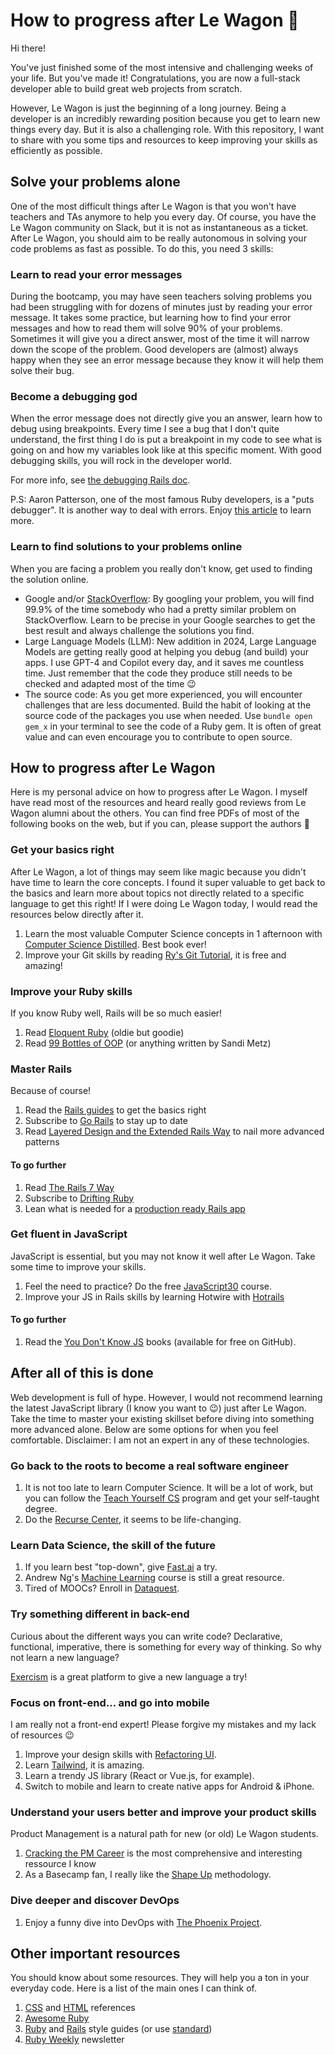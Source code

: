 # How to progress after Le Wagon :bus:

Hi there!

You've just finished some of the most intensive and challenging weeks of your life.
But you've made it! Congratulations, you are now a full-stack developer able to
build great web projects from scratch.

However, Le Wagon is just the beginning of a long journey. Being a developer is an
incredibly rewarding position because you get to learn new things every day. But
it is also a challenging role. With this repository, I want to share with you
some tips and resources to keep improving your skills as efficiently as
possible.

## Solve your problems alone

One of the most difficult things after Le Wagon is that you won't have teachers
and TAs anymore to help you every day. Of course, you have the Le Wagon community on
Slack, but it is not as instantaneous as a ticket. After Le Wagon, you should aim
to be really autonomous in solving your code problems as fast as possible. To
do this, you need 3 skills:

### Learn to read your error messages

During the bootcamp, you may have seen teachers solving problems you had been
struggling with for dozens of minutes just by reading your error message. It takes
some practice, but learning how to find your error messages and how to read them
will solve 90% of your problems. Sometimes it will give you a direct answer,
most of the time it will narrow down the scope of the problem. Good developers are
(almost) always happy when they see an error message because they know it will
help them solve their bug.


### Become a debugging god

When the error message does not directly give you an answer, learn how to debug using breakpoints. Every time I see a bug that
I don't quite understand, the first thing I do is put a breakpoint in my code
to see what is going on and how my variables look like at this specific
moment. With good debugging skills, you will rock in the developer world.

For more info, see [the debugging Rails doc].

P.S: Aaron Patterson, one of the most famous Ruby developers, is a "puts
debugger". It is another way to deal with errors. Enjoy
[this article] to learn more.

### Learn to find solutions to your problems online

When you are facing a problem you really don't know, get used to finding the solution online.

- Google and/or [StackOverflow]: By googling your problem, you will find 99.9% of the time somebody who had a pretty similar problem on StackOverflow. Learn to be precise in your Google searches to get the best result and always challenge the solutions you find.
- Large Language Models (LLM): New addition in 2024, Large Language Models are getting really good at helping you debug (and build) your apps. I use GPT-4 and Copilot every day, and it saves me countless time. Just remember that the code they produce still needs to be checked and adapted most of the time 😉
- The source code: As you get more experienced, you will encounter challenges that are less documented. Build the habit of looking at the source code of the packages you use when needed. Use `bundle open gem_x` in your terminal to see the code of a Ruby gem. It is often of great value and can even encourage you to contribute to open source.

## How to progress after Le Wagon

Here is my personal advice on how to progress after Le Wagon. I myself have read most of the resources and heard really good reviews from Le Wagon alumni about
the others. You can find free PDFs of most of the following books on the web,
but if you can, please support the authors 💸

### Get your basics right

After Le Wagon, a lot of things may seem like magic because you didn't have time to
learn the core concepts. I found it super valuable to get back to the basics and
learn more about topics not directly related to a specific language to get this right! If
I were doing Le Wagon today, I would read the resources below directly after it.

1. Learn the most valuable Computer Science concepts in 1 afternoon with
   [Computer Science Distilled]. Best book ever!
1. Improve your Git skills by reading
   [Ry's Git Tutorial], it is free and amazing!

### Improve your Ruby skills

If you know Ruby well, Rails will be so much easier!

1. Read [Eloquent Ruby] (oldie but goodie)
1. Read [99 Bottles of OOP] (or anything written by Sandi Metz)

### Master Rails

Because of course!

1. Read the [Rails guides] to get the basics right
1. Subscribe to [Go Rails] to stay up to date
1. Read [Layered Design and the Extended Rails Way] to nail more advanced patterns

#### To go further

1. Read [The Rails 7 Way]
1. Subscribe to [Drifting Ruby]
1. Lean what is needed for a [production ready Rails app]

### Get fluent in JavaScript

JavaScript is essential, but you may not know it well after Le Wagon. Take some
time to improve your skills.

1. Feel the need to practice? Do the free [JavaScript30] course.
1. Improve your JS in Rails skills by learning Hotwire with [Hotrails]

#### To go further

1. Read the [You Don't Know JS] books (available for free on GitHub).

## After all of this is done

Web development is full of hype. However, I would not recommend learning the
latest JavaScript library (I know you want to 😉) just after Le Wagon. Take the
time to master your existing skillset before diving into something more advanced
alone. Below are some options for when you feel comfortable. Disclaimer: I am not an expert in any of these technologies.

### Go back to the roots to become a real software engineer

1. It is not too late to learn Computer Science. It will be a lot of work, but you can follow the [Teach Yourself CS] program and get your self-taught degree.
1. Do the [Recurse Center], it seems to be life-changing.

### Learn Data Science, the skill of the future

1. If you learn best "top-down", give [Fast.ai] a try.
1. Andrew Ng's [Machine Learning] course is still a great resource.
1. Tired of MOOCs? Enroll in [Dataquest].

### Try something different in back-end

Curious about the different ways you can write code? Declarative, functional, imperative, there is something for every way of thinking. So why not learn a new language?

[Exercism] is a great platform to give a new language a try!

### Focus on front-end... and go into mobile

I am really not a front-end expert! Please forgive my mistakes and my lack of resources 😉

1. Improve your design skills with [Refactoring UI].
1. Learn [Tailwind], it is amazing.
1. Learn a trendy JS library (React or Vue.js, for example).
1. Switch to mobile and learn to create native apps for Android & iPhone.

### Understand your users better and improve your product skills

Product Management is a natural path for new (or old) Le Wagon students.

1. [Cracking the PM Career] is the most comprehensive and interesting ressource I know
1. As a Basecamp fan, I really like the [Shape Up] methodology.

### Dive deeper and discover DevOps

1. Enjoy a funny dive into DevOps with [The Phoenix Project].

## Other important resources

You should know about some resources. They will help you a ton in your everyday code.
Here is a list of the main ones I can think of.

1. [CSS] and [HTML] references
1. [Awesome Ruby]
1. [Ruby] and [Rails] style guides (or use [standard])
1. [Ruby Weekly] newsletter

[the debugging Rails doc]: https://guides.rubyonrails.org/debugging_rails_applications.html
[this article]: https://tenderlovemaking.com/2016/02/05/i-am-a-puts-debuggerer.html
[StackOverflow]: https://stackoverflow.com/
[Computer Science Distilled]: https://code.energy/computer-science-distilled/
[Ry's Git Tutorial]: https://www.amazon.com/Rys-Git-Tutorial-Ryan-Hodson-ebook/dp/B00QFIA5OC
[The Phoenix Project]: https://www.amazon.com/Phoenix-Project-DevOps-Helping-Business/dp/0988262592
[Teach Yourself CS]: https://teachyourselfcs.com/
[Eloquent Ruby]: http://eloquentruby.com/
[99 Bottles of OOP]: https://www.sandimetz.com/99bottles/
[Rails guides]: http://guides.rubyonrails.org/
[Layered Design and the Extended Rails Way]: https://evilmartians.com/chronicles/it-deserved-its-own-tome-layered-design-and-the-extended-rails-way
[Go Rails]: https://gorails.com
[The Rails 7 Way]: https://leanpub.com/therails7way
[Drifting Ruby]: https://www.driftingruby.com/
[JavaScript30]: https://javascript30.com/
[You Don't Know JS]: https://github.com/getify/You-Dont-Know-JS
[Hotrails]: https://www.hotrails.dev/
[Recurse Center]: https://www.recurse.com/
[Machine Learning]: https://www.deeplearning.ai/courses/machine-learning-specialization/
[Fast.ai]: http://www.fast.ai/
[Dataquest]: https://www.dataquest.io/
[Exercism]: http://exercism.io/
[Tailwind]: https://tailwindcss.com/
[Shape Up]: https://basecamp.com/shapeup
[CSS]: http://cssreference.io/
[HTML]: http://htmlreference.io/
[Awesome Ruby]: https://github.com/markets/awesome-ruby
[Ruby]: https://github.com/bbatsov/ruby-style-guide
[Rails]: https://github.com/bbatsov/rails-style-guide/
[standard]: https://github.com/standardrb/standard
[Ruby Weekly]: http://rubyweekly.com/
[Refactoring UI]: https://www.refactoringui.com/
[production ready Rails app]: https://github.com/ankane/production_rails
[Cracking the PM Career]: https://www.crackingthepmcareer.com/
